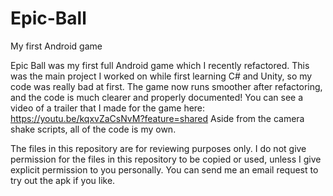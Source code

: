 # Epic-Ball
My first Android game

Epic Ball was my first full Android game which I recently refactored. This was the main project I worked on while first learning C# and Unity, so my code was really bad at first. The game now runs smoother after refactoring, and the code is much clearer and properly documented! You can see a video of a trailer that I made for the game here: https://youtu.be/kqxvZaCsNvM?feature=shared
Aside from the camera shake scripts, all of the code is my own.

The files in this repository are for reviewing purposes only. I do not give permission for the files in this repository to be copied or used, unless I give explicit permission to you personally. You can send me an email request to try out the apk if you like.
